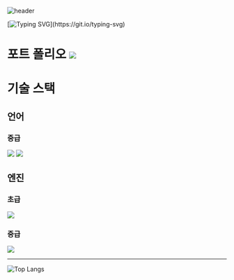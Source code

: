 ![header](https://capsule-render.vercel.app/api?type=wave&color=auto&height=300&section=header&text=Game%20Developer&fontSize=90)


[![Typing SVG](https://readme-typing-svg.demolab.com?font=Fira+Code&pause=1000&color=F7F7F7&center=true&vCenter=true&width=435&lines=%EA%B2%8C%EC%9E%84%EC%9D%84+%EC%A6%90%EA%B2%A8%ED%95%98%EB%8A%94+%EA%B2%8C%EC%9E%84+%EA%B0%9C%EB%B0%9C%EC%9E%85%EB%8B%88%EB%8B%A4.)](https://git.io/typing-svg)

# 포트 폴리오 [<img src="https://img.shields.io/badge/Notion-003366.svg?style=for-the-badge&logo=Notion&logoColor=000000" />](https://iron-jumpsuit-f09.notion.site/7c7a92e60fb647c981e8d543a72ac602) 

# 기술 스택

## 언어
### 중급
<img src="https://img.shields.io/badge/C/C++-003366.svg?style=for-the-badge&logo=cplusplus&logoColor=00599C" /> <img src="https://img.shields.io/badge/CSharp-003366.svg?style=for-the-badge&logo=sharp&logoColor=00599C" /> 

## 엔진
### 초급
<img src="https://img.shields.io/badge/Unrealengine-003366.svg?style=for-the-badge&logo=unrealengine&logoColor=0E1128" />

### 중급
<img src="https://img.shields.io/badge/Unity-003366.svg?style=for-the-badge&logo=unity&logoColor=FFFFFF" /> 


-----------------
![Top Langs](https://github-readme-stats.vercel.app/api/top-langs/?username=Oh123456&layout=compact)






<!--
**Oh123456/Oh123456** is a ✨ _special_ ✨ repository because its `README.md` (this file) appears on your GitHub profile.

Here are some ideas to get you started:

- 🔭 I’m currently working on ...
- 🌱 I’m currently learning ...
- 👯 I’m looking to collaborate on ...
- 🤔 I’m looking for help with ...
- 💬 Ask me about ...
- 📫 How to reach me: ...
- 😄 Pronouns: ...
- ⚡ Fun fact: ...
-->
